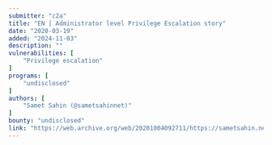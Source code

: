 ```yaml
---
submitter: "c2a"
title: "EN | Administrator level Privilege Escalation story"
date: "2020-03-19"
added: "2024-11-03"
description: ""
vulnerabilities: [
    "Privilege escalation"
]
programs: [
    "undisclosed"
]
authors: [
    "Samet Sahin (@sametsahinnet)"
]
bounty: "undisclosed"
link: "https://web.archive.org/web/20201004092711/https://sametsahin.net/posts/administrator-level-privilege-escalation-story/"
---
```




